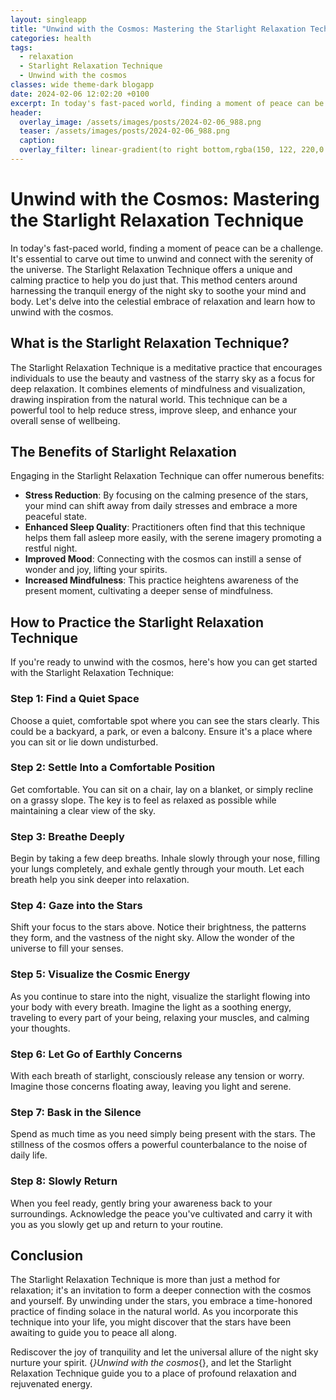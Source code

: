 ```yaml
---
layout: singleapp
title: "Unwind with the Cosmos: Mastering the Starlight Relaxation Technique"
categories: health
tags:
  - relaxation
  - Starlight Relaxation Technique
  - Unwind with the cosmos
classes: wide theme-dark blogapp
date: 2024-02-06 12:02:20 +0100
excerpt: In today's fast-paced world, finding a moment of peace can be a challenge.
header:
  overlay_image: /assets/images/posts/2024-02-06_988.png
  teaser: /assets/images/posts/2024-02-06_988.png
  caption: 
  overlay_filter: linear-gradient(to right bottom,rgba(150, 122, 220,0.8), rgba(255,245,208,0.5))
---
```

# Unwind with the Cosmos: Mastering the Starlight Relaxation Technique

In today's fast-paced world, finding a moment of peace can be a challenge. It's essential to carve out time to unwind and connect with the serenity of the universe. The Starlight Relaxation Technique offers a unique and calming practice to help you do just that. This method centers around harnessing the tranquil energy of the night sky to soothe your mind and body. Let's delve into the celestial embrace of relaxation and learn how to unwind with the cosmos.

## What is the Starlight Relaxation Technique?

The Starlight Relaxation Technique is a meditative practice that encourages individuals to use the beauty and vastness of the starry sky as a focus for deep relaxation. It combines elements of mindfulness and visualization, drawing inspiration from the natural world. This technique can be a powerful tool to help reduce stress, improve sleep, and enhance your overall sense of wellbeing.

## The Benefits of Starlight Relaxation

Engaging in the Starlight Relaxation Technique can offer numerous benefits:

- **Stress Reduction**: By focusing on the calming presence of the stars, your mind can shift away from daily stresses and embrace a more peaceful state.
- **Enhanced Sleep Quality**: Practitioners often find that this technique helps them fall asleep more easily, with the serene imagery promoting a restful night.
- **Improved Mood**: Connecting with the cosmos can instill a sense of wonder and joy, lifting your spirits.
- **Increased Mindfulness**: This practice heightens awareness of the present moment, cultivating a deeper sense of mindfulness.

## How to Practice the Starlight Relaxation Technique

If you're ready to unwind with the cosmos, here's how you can get started with the Starlight Relaxation Technique:

### Step 1: Find a Quiet Space

Choose a quiet, comfortable spot where you can see the stars clearly. This could be a backyard, a park, or even a balcony. Ensure it's a place where you can sit or lie down undisturbed.

### Step 2: Settle Into a Comfortable Position

Get comfortable. You can sit on a chair, lay on a blanket, or simply recline on a grassy slope. The key is to feel as relaxed as possible while maintaining a clear view of the sky.

### Step 3: Breathe Deeply

Begin by taking a few deep breaths. Inhale slowly through your nose, filling your lungs completely, and exhale gently through your mouth. Let each breath help you sink deeper into relaxation.

### Step 4: Gaze into the Stars

Shift your focus to the stars above. Notice their brightness, the patterns they form, and the vastness of the night sky. Allow the wonder of the universe to fill your senses.

### Step 5: Visualize the Cosmic Energy

As you continue to stare into the night, visualize the starlight flowing into your body with every breath. Imagine the light as a soothing energy, traveling to every part of your being, relaxing your muscles, and calming your thoughts.

### Step 6: Let Go of Earthly Concerns

With each breath of starlight, consciously release any tension or worry. Imagine those concerns floating away, leaving you light and serene.

### Step 7: Bask in the Silence

Spend as much time as you need simply being present with the stars. The stillness of the cosmos offers a powerful counterbalance to the noise of daily life.

### Step 8: Slowly Return

When you feel ready, gently bring your awareness back to your surroundings. Acknowledge the peace you've cultivated and carry it with you as you slowly get up and return to your routine.

## Conclusion

The Starlight Relaxation Technique is more than just a method for relaxation; it's an invitation to form a deeper connection with the cosmos and yourself. By unwinding under the stars, you embrace a time-honored practice of finding solace in the natural world. As you incorporate this technique into your life, you might discover that the stars have been awaiting to guide you to peace all along.

Rediscover the joy of tranquility and let the universal allure of the night sky nurture your spirit. {*}Unwind with the cosmos*{}, and let the Starlight Relaxation Technique guide you to a place of profound relaxation and rejuvenated energy.